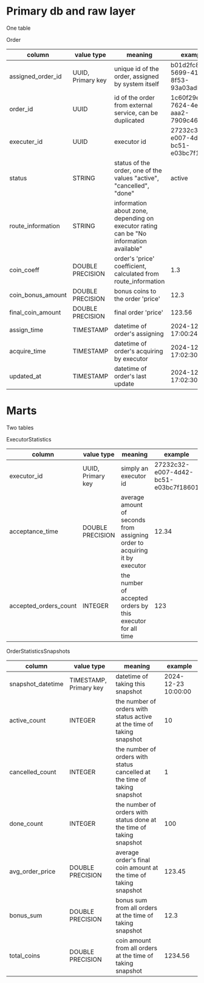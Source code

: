 # Primary db and raw layer

One table

Order

| column            | value type        | meaning                                                                                | example                              |
|-------------------|-------------------|----------------------------------------------------------------------------------------|--------------------------------------|
| assigned_order_id | UUID, Primary key | unique id of the order, assigned by system itself                                      | b01d2fc8-5699-4116-8f53-93a03adb16e3 |
| order_id          | UUID              | id of the order from external service, can be duplicated                               | 1c60f29e-7624-4e70-aaa2-7909c461ddf2 |
| executer_id       | UUID              | executor id                                                                            | 27232c32-e007-4d42-bc51-e03bc7f18601 |
| status            | STRING            | status of the order, one of the values "active", "cancelled", "done"                   | active                               |
| route_information | STRING            | information about zone, depending on executor rating can be "No information available" |                                      |
| coin_coeff        | DOUBLE PRECISION  | order's 'price' coefficient, calculated from route_information                         | 1.3                                  |
| coin_bonus_amount | DOUBLE PRECISION  | bonus coins to the order 'price'                                                       | 12.3                                 |
| final_coin_amount | DOUBLE PRECISION  | final order 'price'                                                                    | 123.56                               |
| assign_time       | TIMESTAMP         | datetime of order's assigning                                                          | 2024-12-23 17:00:24                  |
| acquire_time      | TIMESTAMP         | datetime of order's acquiring by executor                                              | 2024-12-23 17:02:30                  |
| updated_at        | TIMESTAMP         | datetime of order's last update                                                        | 2024-12-23 17:02:30                  |


# Marts

Two tables

ExecutorStatistics

| column                | value type        | meaning                                                                    | example                              |
|-----------------------|-------------------|----------------------------------------------------------------------------|--------------------------------------|
| executor_id           | UUID, Primary key | simply an executor id                                                      | 27232c32-e007-4d42-bc51-e03bc7f18601 |
| acceptance_time       | DOUBLE PRECISION  | average amount of seconds from assigning order to acquiring it by executor | 12.34                                |
| accepted_orders_count | INTEGER           | the number of accepted orders by this executor for all time                | 123                                  |

OrderStatisticsSnapshots

| column            | value type             | meaning                                                                   | example             |
|-------------------|------------------------|---------------------------------------------------------------------------|---------------------|
| snapshot_datetime | TIMESTAMP, Primary key | datetime of taking this snapshot                                          | 2024-12-23 10:00:00 |
| active_count      | INTEGER                | the number of orders with status active at the time of taking snapshot    | 10                  |
| cancelled_count   | INTEGER                | the number of orders with status cancelled at the time of taking snapshot | 1                   |
| done_count        | INTEGER                | the number of orders with status done at the time of taking snapshot      | 100                 |
| avg_order_price   | DOUBLE PRECISION       | average order's final coin amount at the time of taking snapshot          | 123.45              |
| bonus_sum         | DOUBLE PRECISION       | bonus sum from all orders at the time of taking snapshot                  | 12.3                |
| total_coins       | DOUBLE PRECISION       | coin amount from all orders at the time of taking snapshot                | 1234.56             |